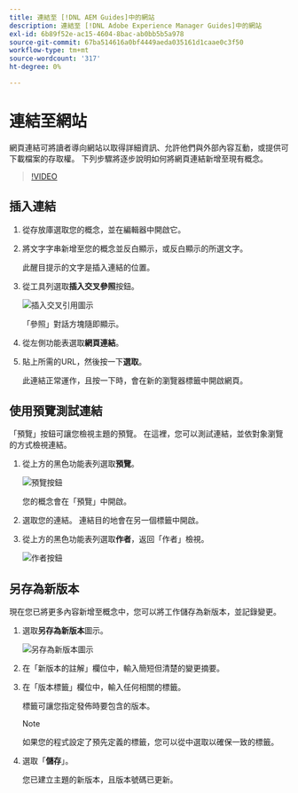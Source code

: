 ```yaml
---
title: 連結至 [!DNL AEM Guides]中的網站
description: 連結至 [!DNL Adobe Experience Manager Guides]中的網站
exl-id: 6b89f52e-ac15-4604-8bac-ab0bb5b5a978
source-git-commit: 67ba514616a0bf4449aeda035161d1caae0c3f50
workflow-type: tm+mt
source-wordcount: '317'
ht-degree: 0%

---
```


# 連結至網站

網頁連結可將讀者導向網站以取得詳細資訊、允許他們與外部內容互動，或提供可下載檔案的存取權。 下列步驟將逐步說明如何將網頁連結新增至現有概念。

>[!VIDEO](https://video.tv.adobe.com/v/336656?quality=12&learn=on)

## 插入連結

1. 從存放庫選取您的概念，並在編輯器中開啟它。
1. 將文字字串新增至您的概念並反白顯示，或反白顯示的所選文字。

   此醒目提示的文字是插入連結的位置。
1. 從工具列選取&#x200B;**插入交叉參照**&#x200B;按鈕。

   ![插入交叉引用圖示](images/lesson-5/insert-crossref-icon.png)

   「參照」對話方塊隨即顯示。


1. 從左側功能表選取&#x200B;**網頁連結**。
1. 貼上所需的URL，然後按一下&#x200B;**選取**。

   此連結正常運作，且按一下時，會在新的瀏覽器標籤中開啟網頁。

## 使用預覽測試連結

「預覽」按鈕可讓您檢視主題的預覽。 在這裡，您可以測試連結，並依對象瀏覽的方式檢視連結。

1. 從上方的黑色功能表列選取&#x200B;**預覽**。

   ![預覽按鈕](images/common/select-preview.png)

   您的概念會在「預覽」中開啟。

1. 選取您的連結。
連結目的地會在另一個標籤中開啟。
1. 從上方的黑色功能表列選取&#x200B;**作者**，返回「作者」檢視。

   ![作者按鈕](images/lesson-5/author-map.png)


## 另存為新版本

現在您已將更多內容新增至概念中，您可以將工作儲存為新版本，並記錄變更。

1. 選取&#x200B;**另存為新版本**&#x200B;圖示。

   ![另存為新版本圖示](images/common/save-as-new-version.png)

1. 在「新版本的註解」欄位中，輸入簡短但清楚的變更摘要。
1. 在「版本標籤」欄位中，輸入任何相關的標籤。

   標籤可讓您指定發佈時要包含的版本。

   >[!NOTE]
   > 
   > 如果您的程式設定了預先定義的標籤，您可以從中選取以確保一致的標籤。

1. 選取「**儲存**」。

   您已建立主題的新版本，且版本號碼已更新。
